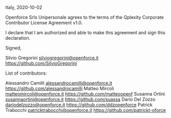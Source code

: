 Italy, 2020-10-02

Openforce Srls Unipersonale agrees to the terms of the Qplexity Corporate Contributor License
Agreement v1.0.

I declare that I am authorized and able to make this agreement and sign this
declaration.

Signed,

Silvio Gregorini silviogregorini@openforce.it https://github.com/SilvioGregorini

List of contributors:

Alessandro Camilli alessandrocamilli@openforce.it https://github.com/alessandrocamilli
Matteo Mircoli matteomircoli@openforce.it https://github.com/matteoopenf
Susanna Ortini susannaortini@openforce.it https://github.com/suassa
Dario Del Zozzo dariodelzozzo@openforce.it https://github.com/ddzopenforce
Patrick Trabocchi patricktrabocchi@openforce.it https://github.com/patrickt-oforce
